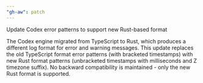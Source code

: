 ```yaml
---
"gh-aw": patch
---
```


Update Codex error patterns to support new Rust-based format

The Codex engine migrated from TypeScript to Rust, which produces a different log format for error and warning messages. This update replaces the old TypeScript format error patterns (with bracketed timestamps) with new Rust format patterns (unbracketed timestamps with milliseconds and Z timezone suffix). No backward compatibility is maintained - only the new Rust format is supported.
